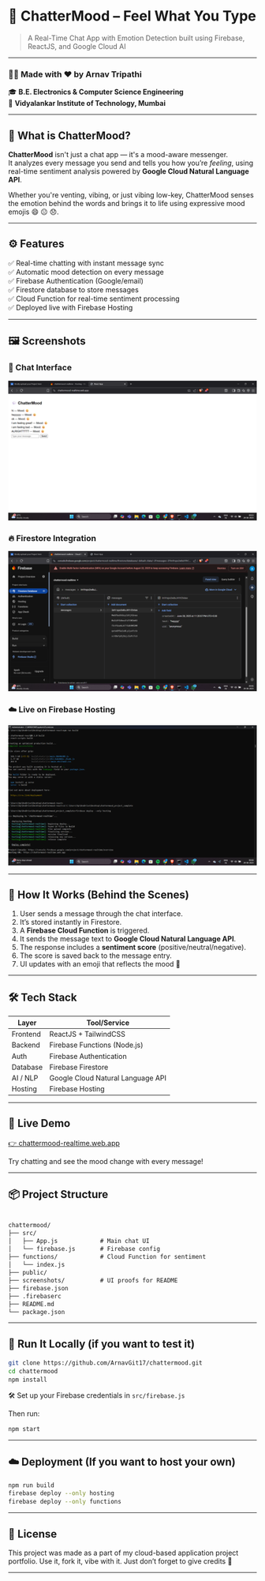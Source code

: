 
# 💬 ChatterMood – Feel What You Type

> A Real-Time Chat App with Emotion Detection built using Firebase, ReactJS, and Google Cloud AI

---

### 👨‍🎓 Made with ❤️ by Arnav Tripathi  
🎓 **B.E. Electronics & Computer Science Engineering**  
🏫 **Vidyalankar Institute of Technology, Mumbai**  

---

## 🌟 What is ChatterMood?

**ChatterMood** isn't just a chat app — it's a mood-aware messenger.  
It analyzes every message you send and tells you how you’re *feeling*, using real-time sentiment analysis powered by **Google Cloud Natural Language API**.

Whether you're venting, vibing, or just vibing low-key, ChatterMood senses the emotion behind the words and brings it to life using expressive mood emojis 😄 😐 😞.

---

## ⚙️ Features

✅ Real-time chatting with instant message sync  
✅ Automatic mood detection on every message  
✅ Firebase Authentication (Google/email)  
✅ Firestore database to store messages  
✅ Cloud Function for real-time sentiment processing  
✅ Deployed live with Firebase Hosting  

---

## 🖼️ Screenshots

### 💬 Chat Interface
![Chat UI](./screenshots/chatUI.png)

### 🔥 Firestore Integration
![Firestore](./screenshots/firestore-data.png)

### ☁️ Live on Firebase Hosting
![Firebase Hosting](./screenshots/firebase-hosting.png)

---

## 🧠 How It Works (Behind the Scenes)

1. User sends a message through the chat interface.
2. It’s stored instantly in Firestore.
3. A **Firebase Cloud Function** is triggered.
4. It sends the message text to **Google Cloud Natural Language API**.
5. The response includes a **sentiment score** (positive/neutral/negative).
6. The score is saved back to the message entry.
7. UI updates with an emoji that reflects the mood 🌈

---

## 🛠️ Tech Stack

| Layer       | Tool/Service                     |
|-------------|----------------------------------|
| Frontend    | ReactJS + TailwindCSS            |
| Backend     | Firebase Functions (Node.js)     |
| Auth        | Firebase Authentication          |
| Database    | Firebase Firestore               |
| AI / NLP    | Google Cloud Natural Language API|
| Hosting     | Firebase Hosting                 |

---

## 🚀 Live Demo

[👉 chattermood-realtime.web.app](https://chattermood-realtime.web.app)

Try chatting and see the mood change with every message!

---

## 📦 Project Structure

```

chattermood/
├── src/
│   ├── App.js            # Main chat UI
│   └── firebase.js       # Firebase config
├── functions/            # Cloud Function for sentiment
│   └── index.js
├── public/
├── screenshots/          # UI proofs for README
├── firebase.json
├── .firebaserc
├── README.md
└── package.json

````

---

## 🧪 Run It Locally (if you want to test it)

```bash
git clone https://github.com/ArnavGit17/chattermood.git
cd chattermood
npm install
````

🛠️ Set up your Firebase credentials in `src/firebase.js`

Then run:

```bash
npm start
```

---

## ☁️ Deployment (If you want to host your own)

```bash
npm run build
firebase deploy --only hosting
firebase deploy --only functions
```

---

## 📄 License

This project was made as a part of my cloud-based application project portfolio.
Use it, fork it, vibe with it. Just don’t forget to give credits 🌱

---


